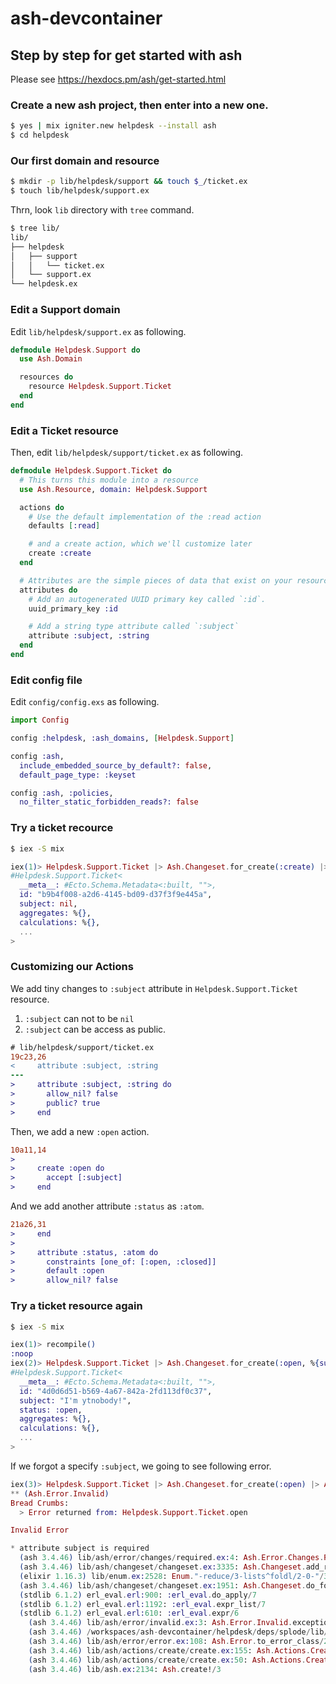 # ash-devcontainer

## Step by step for get started with ash

Please see https://hexdocs.pm/ash/get-started.html

### Create a new ash project, then enter into a new one.

```bash
$ yes | mix igniter.new helpdesk --install ash
$ cd helpdesk
```

### Our first domain and resource

```bash
$ mkdir -p lib/helpdesk/support && touch $_/ticket.ex
$ touch lib/helpdesk/support.ex
```

Thrn, look `lib` directory with `tree` command.

```bash
$ tree lib/
lib/
├── helpdesk
│   ├── support
│   │   └── ticket.ex
│   └── support.ex
└── helpdesk.ex
```

### Edit a Support domain

Edit `lib/helpdesk/support.ex` as following.

```elixir
defmodule Helpdesk.Support do
  use Ash.Domain

  resources do
    resource Helpdesk.Support.Ticket
  end
end
```

### Edit a Ticket resource

Then, edit `lib/helpdesk/support/ticket.ex` as following.

```elixir
defmodule Helpdesk.Support.Ticket do
  # This turns this module into a resource
  use Ash.Resource, domain: Helpdesk.Support

  actions do
    # Use the default implementation of the :read action
    defaults [:read]

    # and a create action, which we'll customize later
    create :create
  end

  # Attributes are the simple pieces of data that exist on your resource
  attributes do
    # Add an autogenerated UUID primary key called `:id`.
    uuid_primary_key :id

    # Add a string type attribute called `:subject`
    attribute :subject, :string
  end
end
```

### Edit config file

Edit `config/config.exs` as following.

```elixir
import Config

config :helpdesk, :ash_domains, [Helpdesk.Support]

config :ash,
  include_embedded_source_by_default?: false,
  default_page_type: :keyset

config :ash, :policies,
  no_filter_static_forbidden_reads?: false
```

### Try a ticket recource

```bash
$ iex -S mix
```

```elixir
iex(1)> Helpdesk.Support.Ticket |> Ash.Changeset.for_create(:create) |> Ash.create!()
#Helpdesk.Support.Ticket<
  __meta__: #Ecto.Schema.Metadata<:built, "">,
  id: "b9b4f008-a2d6-4145-bd09-d37f3f9e445a",
  subject: nil,
  aggregates: %{},
  calculations: %{},
  ...
>
```

### Customizing our Actions

We add tiny changes to `:subject` attribute in `Helpdesk.Support.Ticket` resource.

1. `:subject` can not to be `nil`
2. `:subject` can be access as public.

```diff
# lib/helpdesk/support/ticket.ex
19c23,26
<     attribute :subject, :string
---
>     attribute :subject, :string do
>       allow_nil? false
>       public? true
>     end
```

Then, we add a new `:open` action.

```diff
10a11,14
> 
>     create :open do
>       accept [:subject]
>     end
```

And we add another attribute `:status` as `:atom`.

```diff
21a26,31
>     end
> 
>     attribute :status, :atom do
>       constraints [one_of: [:open, :closed]]
>       default :open
>       allow_nil? false
```

### Try a ticket resource again

```bash
$ iex -S mix
```

```elixir
iex(1)> recompile()
:noop
iex(2)> Helpdesk.Support.Ticket |> Ash.Changeset.for_create(:open, %{subject: "I'm ytnobody!"}) |> Ash.create!()
#Helpdesk.Support.Ticket<
  __meta__: #Ecto.Schema.Metadata<:built, "">,
  id: "4d0d6d51-b569-4a67-842a-2fd113df0c37",
  subject: "I'm ytnobody!",
  status: :open,
  aggregates: %{},
  calculations: %{},
  ...
>
```

If we forgot a specify `:subject`, we going to see following error.

```elixir
iex(3)> Helpdesk.Support.Ticket |> Ash.Changeset.for_create(:open) |> Ash.create!()
** (Ash.Error.Invalid) 
Bread Crumbs:
  > Error returned from: Helpdesk.Support.Ticket.open

Invalid Error

* attribute subject is required
  (ash 3.4.46) lib/ash/error/changes/required.ex:4: Ash.Error.Changes.Required.exception/1
  (ash 3.4.46) lib/ash/changeset/changeset.ex:3335: Ash.Changeset.add_required_attribute_error/2
  (elixir 1.16.3) lib/enum.ex:2528: Enum."-reduce/3-lists^foldl/2-0-"/3
  (ash 3.4.46) lib/ash/changeset/changeset.ex:1951: Ash.Changeset.do_for_action/4
  (stdlib 6.1.2) erl_eval.erl:900: :erl_eval.do_apply/7
  (stdlib 6.1.2) erl_eval.erl:1192: :erl_eval.expr_list/7
  (stdlib 6.1.2) erl_eval.erl:610: :erl_eval.expr/6
    (ash 3.4.46) lib/ash/error/invalid.ex:3: Ash.Error.Invalid.exception/1
    (ash 3.4.46) /workspaces/ash-devcontainer/helpdesk/deps/splode/lib/splode.ex:264: Ash.Error.to_class/2
    (ash 3.4.46) lib/ash/error/error.ex:108: Ash.Error.to_error_class/2
    (ash 3.4.46) lib/ash/actions/create/create.ex:155: Ash.Actions.Create.do_run/4
    (ash 3.4.46) lib/ash/actions/create/create.ex:50: Ash.Actions.Create.run/4
    (ash 3.4.46) lib/ash.ex:2134: Ash.create!/3
```


